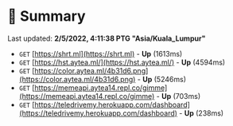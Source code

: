 # 📖 Summary
Last updated: **2/5/2022, 4:11:38 PTG "Asia/Kuala_Lumpur"**

- `GET` [https://shrt.ml](https://shrt.ml) - **Up** (1613ms)
- `GET` [https://hst.aytea.ml/](https://hst.aytea.ml/) - **Up** (4594ms)
- `GET` [https://color.aytea.ml/4b31d6.png](https://color.aytea.ml/4b31d6.png) - **Up** (5246ms)
- `GET` [https://memeapi.aytea14.repl.co/gimme](https://memeapi.aytea14.repl.co/gimme) - **Up** (703ms)
- `GET` [https://teledrivemy.herokuapp.com/dashboard](https://teledrivemy.herokuapp.com/dashboard) - **Up** (238ms)
